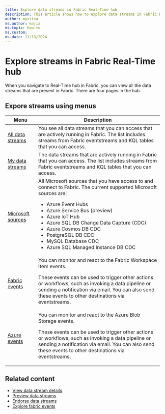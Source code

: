 ```yaml
---
title: Explore data streams in Fabric Real-Time hub
description: This article shows how to explore data streams in Fabric Real-Time hub. It provides details on the All data streams page in the Real-Time hub user interface.
author: mystina
ms.author: majia
ms.topic: how-to
ms.custom:
ms.date: 11/18/2024
---
```


# Explore streams in Fabric Real-Time hub

When you navigate to Real-Time hub in Fabric, you can view all the data streams that are present in Fabric. There are four pages in the hub.



## Expore streams using menus

| Menu | Description |
| --- | ----------- |
| [All data streams](explore-all-data-streams.md) | You see all data streams that you can access that are actively running in Fabric. The list includes streams from Fabric eventstreams and KQL tables that you can access. |
| [My data streams](explore-my-data-streams.md) | The data streams that are actively running in Fabric that you can access. The list includes streams from Fabric eventstreams and KQL tables that you can access. |
| [Microsoft sources](explore-microsoft-sources.md) | All Microsoft sources that you have access to and connect to Fabric. The current supported Microsoft sources are: <ul><li>Azure Event Hubs</li><li>Azure Service Bus (preview)</li><li>Azure IoT Hub</li><li>Azure SQL DB Change Data Capture (CDC)</li><li>Azure Cosmos DB CDC</li><li>PostgreSQL DB CDC</li><li>MySQL Database CDC</li><li>Azure SQL Managed Instance DB CDC</li></ul> |
| [Fabric events](explore-fabric-workspace-item-events.md) | You can monitor and react to the Fabric Workspace Item events.<p>These events can be used to trigger other actions or workflows, such as invoking a data pipeline or sending a notification via email. You can also send these events to other destinations via eventstreams.</p> |
| [Azure events](explore-azure-blob-storage-events.md) | You can monitor and react to the Azure Blob Storage events.<p>These events can be used to trigger other actions or workflows, such as invoking a data pipeline or sending a notification via email. You can also send these events to other destinations via eventstreams.</p> |

## Related content

- [View data stream details](view-data-stream-details.md)
- [Preview data streams](preview-data-streams.md)
- [Endorse data streams](endorse-data-streams.md)
- [Explore fabric events](explore-fabric-events.md)
